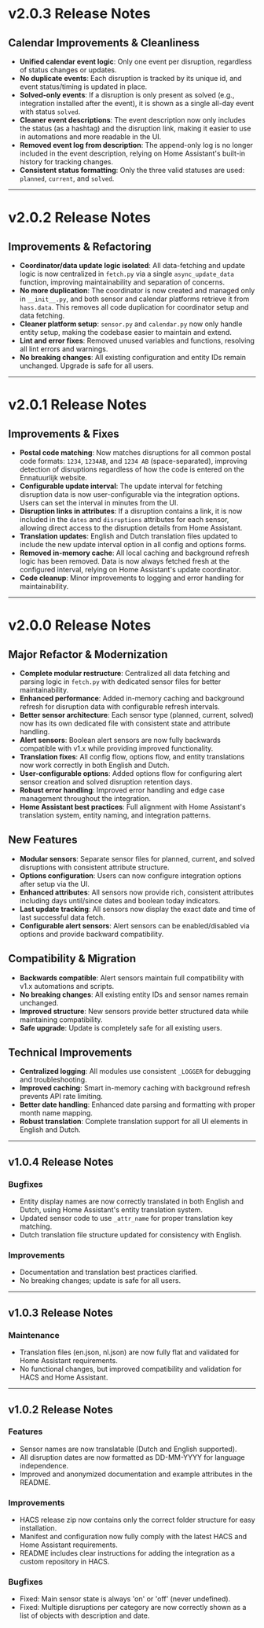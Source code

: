 # v2.0.3 Release Notes

## Calendar Improvements & Cleanliness

- **Unified calendar event logic**: Only one event per disruption, regardless of status changes or updates.
- **No duplicate events**: Each disruption is tracked by its unique id, and event status/timing is updated in place.
- **Solved-only events**: If a disruption is only present as solved (e.g., integration installed after the event), it is shown as a single all-day event with status `solved`.
- **Cleaner event descriptions**: The event description now only includes the status (as a hashtag) and the disruption link, making it easier to use in automations and more readable in the UI.
- **Removed event log from description**: The append-only log is no longer included in the event description, relying on Home Assistant's built-in history for tracking changes.
- **Consistent status formatting**: Only the three valid statuses are used: `planned`, `current`, and `solved`.

---

# v2.0.2 Release Notes

## Improvements & Refactoring

- **Coordinator/data update logic isolated**: All data-fetching and update logic is now centralized in `fetch.py` via a single `async_update_data` function, improving maintainability and separation of concerns.
- **No more duplication**: The coordinator is now created and managed only in `__init__.py`, and both sensor and calendar platforms retrieve it from `hass.data`. This removes all code duplication for coordinator setup and data fetching.
- **Cleaner platform setup**: `sensor.py` and `calendar.py` now only handle entity setup, making the codebase easier to maintain and extend.
- **Lint and error fixes**: Removed unused variables and functions, resolving all lint errors and warnings.
- **No breaking changes**: All existing configuration and entity IDs remain unchanged. Upgrade is safe for all users.

---

# v2.0.1 Release Notes

## Improvements & Fixes

- **Postal code matching**: Now matches disruptions for all common postal code formats: `1234`, `1234AB`, and `1234 AB` (space-separated), improving detection of disruptions regardless of how the code is entered on the Ennatuurlijk website.
- **Configurable update interval**: The update interval for fetching disruption data is now user-configurable via the integration options. Users can set the interval in minutes from the UI.
- **Disruption links in attributes**: If a disruption contains a link, it is now included in the `dates` and `disruptions` attributes for each sensor, allowing direct access to the disruption details from Home Assistant.
- **Translation updates**: English and Dutch translation files updated to include the new update interval option in all config and options forms.
- **Removed in-memory cache**: All local caching and background refresh logic has been removed. Data is now always fetched fresh at the configured interval, relying on Home Assistant's update coordinator.
- **Code cleanup**: Minor improvements to logging and error handling for maintainability.

---

# v2.0.0 Release Notes

## Major Refactor & Modernization

- **Complete modular restructure**: Centralized all data fetching and parsing logic in `fetch.py` with dedicated sensor files for better maintainability.
- **Enhanced performance**: Added in-memory caching and background refresh for disruption data with configurable refresh intervals.
- **Better sensor architecture**: Each sensor type (planned, current, solved) now has its own dedicated file with consistent state and attribute handling.
- **Alert sensors**: Boolean alert sensors are now fully backwards compatible with v1.x while providing improved functionality.
- **Translation fixes**: All config flow, options flow, and entity translations now work correctly in both English and Dutch.
- **User-configurable options**: Added options flow for configuring alert sensor creation and solved disruption retention days.
- **Robust error handling**: Improved error handling and edge case management throughout the integration.
- **Home Assistant best practices**: Full alignment with Home Assistant's translation system, entity naming, and integration patterns.

## New Features

- **Modular sensors**: Separate sensor files for planned, current, and solved disruptions with consistent attribute structure.
- **Options configuration**: Users can now configure integration options after setup via the UI.
- **Enhanced attributes**: All sensors now provide rich, consistent attributes including days until/since dates and boolean today indicators.
- **Last update tracking**: All sensors now display the exact date and time of last successful data fetch.
- **Configurable alert sensors**: Alert sensors can be enabled/disabled via options and provide backward compatibility.

## Compatibility & Migration

- **Backwards compatible**: Alert sensors maintain full compatibility with v1.x automations and scripts.
- **No breaking changes**: All existing entity IDs and sensor names remain unchanged.
- **Improved structure**: New sensors provide better structured data while maintaining compatibility.
- **Safe upgrade**: Update is completely safe for all existing users.

## Technical Improvements

- **Centralized logging**: All modules use consistent `_LOGGER` for debugging and troubleshooting.
- **Improved caching**: Smart in-memory caching with background refresh prevents API rate limiting.
- **Better date handling**: Enhanced date parsing and formatting with proper month name mapping.
- **Robust translation**: Complete translation support for all UI elements in English and Dutch.

---

## v1.0.4 Release Notes

### Bugfixes

- Entity display names are now correctly translated in both English and Dutch, using Home Assistant's entity translation system.
- Updated sensor code to use `_attr_name` for proper translation key matching.
- Dutch translation file structure updated for consistency with English.

### Improvements

- Documentation and translation best practices clarified.
- No breaking changes; update is safe for all users.

---

## v1.0.3 Release Notes

### Maintenance

- Translation files (en.json, nl.json) are now fully flat and validated for Home Assistant requirements.
- No functional changes, but improved compatibility and validation for HACS and Home Assistant.

---

## v1.0.2 Release Notes

### Features

- Sensor names are now translatable (Dutch and English supported).
- All disruption dates are now formatted as DD-MM-YYYY for language independence.
- Improved and anonymized documentation and example attributes in the README.

### Improvements

- HACS release zip now contains only the correct folder structure for easy installation.
- Manifest and configuration now fully comply with the latest HACS and Home Assistant requirements.
- README includes clear instructions for adding the integration as a custom repository in HACS.

### Bugfixes

- Fixed: Main sensor state is always 'on' or 'off' (never undefined).
- Fixed: Multiple disruptions per category are now correctly shown as a list of objects with description and date.
